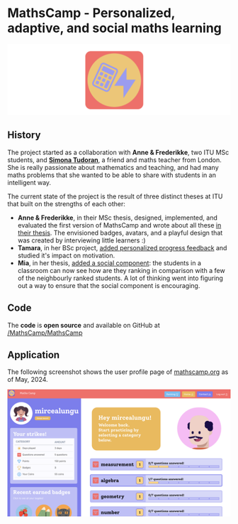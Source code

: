 # MathsCamp - Personalized, adaptive, and social maths learning 

![](../docs/assets/mathscamp-logo.png)
## History 

The project started as a collaboration with **Anne & Frederikke**, two ITU MSc students, and  [**Simona Tudoran**](https://www.linkedin.com/in/simona-tudoran-7a974a21/), a friend and maths teacher from London. She is really passionate about mathematics and teaching, and had many maths problems that she wanted to be able to share with students in an intelligent way. 

The current state of the project is the result of three distinct theses at ITU that built on the strengths of each other: 

- **Anne & Frederikke**, in their MSc thesis, designed, implemented, and evaluated the first version of MathsCamp and wrote about all these [in their thesis](../docs/assets/theses/AnneFrederikke--Designing%20a%20personalized%20learning%20app.pdf). The envisioned badges, avatars, and a playful design that was created by interviewing little learners :)
- **Tamara**, in her BSc project, [added personalized progress feedback](../docs/assets/theses/Thesis-Tamara-MathsCamp_Personal_Progress_Feedback.pdf) and studied it's impact on motivation. 
- **Mia**, in her thesis, [added a social component](../docs/assets/theses/Mia_Ronnelund_Thesis_2022.pdf): the students in a classroom can now see how are they ranking in comparison with a few of the neighbourly ranked students. A lot of thinking went into figuring out a way to ensure that the social component is encouraging. 


## Code 

The **code** is **open source** and available on GitHub at [/MathsCamp/MathsCamp](https://github.com/MathsCamp/MathsCamp)



## Application 

The following screenshot shows the user profile page of [mathscamp.org](https://mathscamp.org) as of May, 2024. 

![](../docs/assets/state-of-mathscamp-2024.png)


